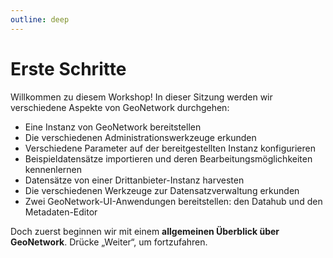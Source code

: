 ```yaml
---
outline: deep
---
```


# Erste Schritte

Willkommen zu diesem Workshop! In dieser Sitzung werden wir verschiedene Aspekte von GeoNetwork durchgehen:

* Eine Instanz von GeoNetwork bereitstellen
* Die verschiedenen Administrationswerkzeuge erkunden
* Verschiedene Parameter auf der bereitgestellten Instanz konfigurieren
* Beispieldatensätze importieren und deren Bearbeitungsmöglichkeiten kennenlernen
* Datensätze von einer Drittanbieter-Instanz harvesten
* Die verschiedenen Werkzeuge zur Datensatzverwaltung erkunden
* Zwei GeoNetwork-UI-Anwendungen bereitstellen: den Datahub und den Metadaten-Editor

Doch zuerst beginnen wir mit einem **allgemeinen Überblick über GeoNetwork**. Drücke „Weiter“, um fortzufahren.
